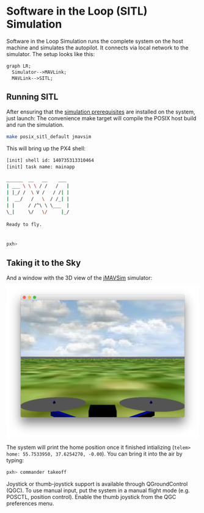 # Software in the Loop (SITL) Simulation

Software in the Loop Simulation runs the complete system on the host machine and simulates the autopilot. It connects via local network to the simulator. The setup looks like this:

```mermaid
graph LR;
  Simulator-->MAVLink;
  MAVLink-->SITL;
```

## Running SITL

After ensuring that the [simulation prerequisites](simulation-prerequisites.md) are installed on the system, just launch: The convenience make target will compile the POSIX host build and run the simulation.

<div class="host-code"></div>

```sh
make posix_sitl_default jmavsim
```

This will bring up the PX4 shell:

```sh
[init] shell id: 140735313310464
[init] task name: mainapp

______  __   __    ___ 
| ___ \ \ \ / /   /   |
| |_/ /  \ V /   / /| |
|  __/   /   \  / /_| |
| |     / /^\ \ \___  |
\_|     \/   \/     |_/

Ready to fly.


pxh>
```

## Taking it to the Sky

And a window with the 3D view of the [jMAVSim](http://github.com/PX4/jMAVSim.git) simulator:

![](images/sim/jmavsim.png)

The system will print the home position once it finished intializing (`telem> home: 55.7533950, 37.6254270, -0.00`). You can bring it into the air by typing:

```sh
pxh> commander takeoff
```

<aside class="tip">
Joystick or thumb-joystick support is available through QGroundControl (QGC). To use manual input, put the system in a manual flight mode (e.g. POSCTL, position control). Enable the thumb joystick from the QGC preferences menu.
</aside>
